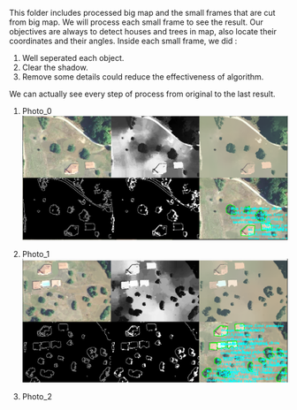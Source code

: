 This folder includes processed big map and the small frames that are cut from big map. We will process each small frame to see the result.
Our objectives are always to detect houses and trees in map, also locate their coordinates and their angles.
Inside each small frame, we did : 
1. Well seperated each object.
2. Clear the shadow.
3. Remove some details could reduce the effectiveness of algorithm.

We can actually see every step of process from original to the last result.

1. Photo_0
![alt text](<Screenshot from 2025-05-28 16-51-21.png>)

2. Photo_1
![alt text](<Screenshot from 2025-05-28 17-06-16.png>)

3. Photo_2